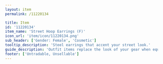 ```yaml
---
layout: item
permalink: /11220134

title: Item
id: '11220134'
item_name: 'Street Hoop Earrings (F)'
icon_url: 'item/icon/11220134.png'
sub_header: ['Gender: Female', 'Cosmetic']
tooltip_description: 'Steel earrings that accent your street look.'
guide_description: 'Outfit items replace the look of your gear when equipped.'
footer: ['Untradable, Unsellable']
---
```

